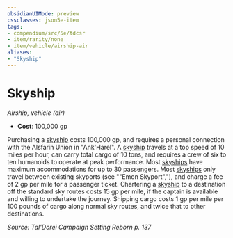 ```yaml
---
obsidianUIMode: preview
cssclasses: json5e-item
tags:
- compendium/src/5e/tdcsr
- item/rarity/none
- item/vehicle/airship-air
aliases: 
- "Skyship"
---
```

# Skyship
*Airship, vehicle (air)*  

- **Cost**: 100,000 gp

Purchasing a [skyship](Mechanics/items/skyship-tdcsr.md) costs 100,000 gp, and requires a personal connection with the Alsfarin Union in "Ank'Harel". A [skyship](Mechanics/items/skyship-tdcsr.md) travels at a top speed of 10 miles per hour, can carry total cargo of 10 tons, and requires a crew of six to ten humanoids to operate at peak performance. Most [skyships](Mechanics/items/skyship-tdcsr.md) have maximum accommodations for up to 30 passengers. Most [skyships](Mechanics/items/skyship-tdcsr.md) only travel between existing skyports (see ""Emon Skyport","), and charge a fee of 2 gp per mile for a passenger ticket. Chartering a [skyship](Mechanics/items/skyship-tdcsr.md) to a destination off the standard sky routes costs 15 gp per mile, if the captain is available and willing to undertake the journey. Shipping cargo costs 1 gp per mile per 100 pounds of cargo along normal sky routes, and twice that to other destinations.

*Source: Tal'Dorei Campaign Setting Reborn p. 137*